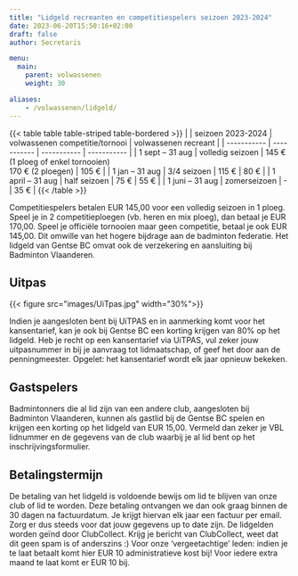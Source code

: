 ```yaml
---
title: "Lidgeld recreanten en competitiespelers seizoen 2023-2024"
date: 2023-06-20T15:50:16+02:00
draft: false
author: Secretaris

menu:
  main:
    parent: volwassenen
    weight: 30

aliases:
    - /volwassenen/lidgeld/
---
```




{{< table table table-striped table-bordered >}}
|  | seizoen 2023-2024 | volwassenen competitie/tornooi | volwassenen recreant |
| ----------- | ----------- | ----------- | ----------- |
| 1 sept – 31 aug | volledig seizoen | 145 € (1 ploeg of enkel tornooien) <br> 170 € (2 ploegen) |  105 € |
| 1 jan – 31 aug | 3/4 seizoen | 115 € |  80 € |
| 1 april – 31 aug | half seizoen | 75 € |  55 € |
| 1 juni – 31 aug | zomerseizoen | - |  35 € |
{{< /table >}}

Competitiespelers betalen EUR 145,00 voor een volledig seizoen in 1 ploeg. Speel je in 2 competitieploegen (vb. heren en mix ploeg), dan betaal je EUR 170,00. 
Speel je officiële tornooien maar geen competitie, betaal je ook EUR 145,00. Dit omwille van het hogere bijdrage aan de badminton federatie.
Het lidgeld van Gentse BC omvat ook de verzekering en aansluiting bij Badminton Vlaanderen.



## Uitpas
{{< figure src="images/UiTpas.jpg" width="30%">}}

Indien je aangesloten bent bij UiTPAS en in aanmerking komt voor het kansentarief, kan je ook bij Gentse BC een korting krijgen van 80% op het lidgeld. Heb je recht op een kansentarief via UiTPAS, vul zeker jouw uitpasnummer in bij je aanvraag tot lidmaatschap, of geef het door aan de penningmeester. Opgelet: het kansentarief wordt elk jaar opnieuw bekeken.

## Gastspelers
Badmintonners die al lid zijn van een andere club, aangesloten bij Badminton Vlaanderen, kunnen als gastlid bij de Gentse BC spelen en krijgen een korting op het lidgeld van EUR 15,00. Vermeld dan zeker je VBL lidnummer en de gegevens van de club waarbij je al lid bent op het inschrijvingsformulier.

## Betalingstermijn
De betaling van het lidgeld is voldoende bewijs om lid te blijven van onze club of lid te worden.  Deze betaling ontvangen we dan ook graag binnen de 30 dagen na factuurdatum. Je krijgt hiervan elk jaar een factuur per email. Zorg er dus steeds voor dat jouw gegevens up to date zijn.
De lidgelden worden geïnd door ClubCollect. Krijg je bericht van ClubCollect, weet dat dit geen spam is of anderszins :)
Voor onze ‘vergeetachtige’ leden: indien je te laat betaalt komt hier EUR 10 administratieve kost bij! Voor iedere extra maand te laat komt er EUR 10 bij.